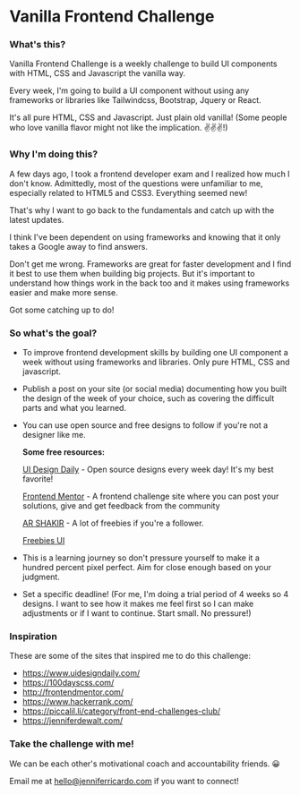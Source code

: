 # Vanilla Frontend Challenge

### What's this?

Vanilla Frontend Challenge is a weekly challenge to build UI components with HTML, CSS and Javascript the vanilla way.

Every week, I'm going to build a UI component without using any frameworks or libraries like Tailwindcss, Bootstrap, Jquery or React.

It's all pure HTML, CSS and Javascript. Just plain old vanilla! (Some people who love vanilla flavor might not like the implication. ✌️✌️✌️!)

### Why I'm doing this?

A few days ago, I took a frontend developer exam and I realized how much I don't know. Admittedly, most of the questions were unfamiliar to me, especially related to HTML5 and CSS3. Everything seemed new!

That's why I want to go back to the fundamentals and catch up with the latest updates.

I think I've been dependent on using frameworks and knowing that it only takes a Google away to find answers.

Don't get me wrong. Frameworks are great for faster development and I find it best to use them when building big projects. But it's important to understand how things work in the back too and it makes using frameworks easier and make more sense.

Got some catching up to do!


### So what's the goal?

- To improve frontend development skills by building one UI component a week without using frameworks and libraries. Only pure HTML, CSS and javascript.
- Publish a post on your site (or social media) documenting how you built the design of the week of your choice, such as covering the difficult parts and what you learned.
- You can use open source and free designs to follow if you're not a designer like me.

  **Some free resources:**
  
   [UI Design Daily](https://www.uidesigndaily.com/) -  Open source designs every week day! It's my best favorite!
   
   [Frontend Mentor](http://frontendmentor.com/) - A frontend challenge site where you can post your solutions, give and get feedback from the community
   
   [AR SHAKIR](https://www.arshakir.com) - A lot of freebies if you're a follower.
   
   [Freebies UI](https://freebiesui.com/)
   
   
- This is a learning journey so don't pressure yourself to make it a hundred percent pixel perfect. Aim for close enough based on your judgment.
- Set a specific deadline! (For me, I'm doing a trial period of 4 weeks so 4 designs. I want to see how it makes me feel first so I can make adjustments or if I want to continue. Start small. No pressure!)


### Inspiration

These are some of the sites that inspired me to do this challenge:

- https://www.uidesigndaily.com/
- https://100dayscss.com/
- http://frontendmentor.com/
- https://www.hackerrank.com/
- https://piccalil.li/category/front-end-challenges-club/
- https://jenniferdewalt.com/


### Take the challenge with me!

We can be each other's motivational coach and accountability friends. 😀

Email me at hello@jenniferricardo.com if you want to connect!
